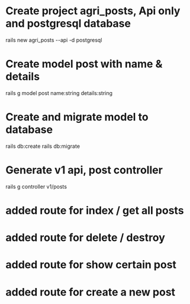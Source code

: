 # Create project agri_posts, Api only and postgresql database
rails new agri_posts --api -d postgresql

# Create model post with name & details
rails g model post name:string details:string

# Create and migrate model to database
rails db:create
rails db:migrate

# Generate v1 api, post controller 
rails g controller v1/posts

# added route for index / get all posts
# added route for delete / destroy
# added route for show certain post
# added route for create a new post